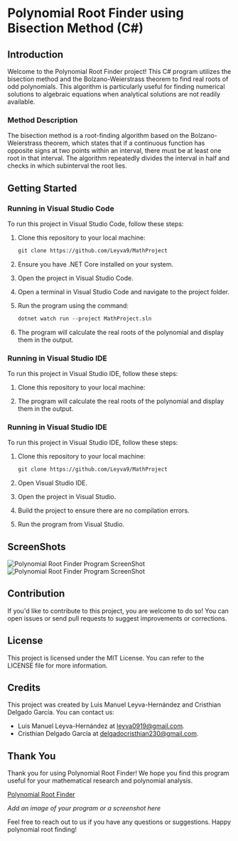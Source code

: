 # Polynomial Root Finder using Bisection Method (C#)

## Introduction

Welcome to the Polynomial Root Finder project! This C# program utilizes the bisection method and the Bolzano-Weierstrass theorem to find real roots of odd polynomials. This algorithm is particularly useful for finding numerical solutions to algebraic equations when analytical solutions are not readily available.

### Method Description

The bisection method is a root-finding algorithm based on the Bolzano-Weierstrass theorem, which states that if a continuous function has opposite signs at two points within an interval, there must be at least one root in that interval. The algorithm repeatedly divides the interval in half and checks in which subinterval the root lies.

## Getting Started

### Running in Visual Studio Code

To run this project in Visual Studio Code, follow these steps:

1. Clone this repository to your local machine:
   ```markdown
   git clone https://github.com/Leyva9/MathProject

3. Ensure you have .NET Core installed on your system.

4. Open the project in Visual Studio Code.

5. Open a terminal in Visual Studio Code and navigate to the project folder.

6. Run the program using the command:
   ```markdown
   dotnet watch run --project MathProject.sln

7. The program will calculate the real roots of the polynomial and display them in the output.

### Running in Visual Studio IDE

To run this project in Visual Studio IDE, follow these steps:

1. Clone this repository to your local machine:

6. The program will calculate the real roots of the polynomial and display them in the output.

### Running in Visual Studio IDE

To run this project in Visual Studio IDE, follow these steps:

1. Clone this repository to your local machine:
   
   ```markdown
   git clone https://github.com/Leyva9/MathProject

2. Open Visual Studio IDE.

3. Open the project in Visual Studio.

4. Build the project to ensure there are no compilation errors.

5. Run the program from Visual Studio.

## ScreenShots
![Polynomial Root Finder Program ScreenShot](https://github.com/Leyva9/MathProject/tree/main/screenshots/mathproject.jpeg)
![Polynomial Root Finder Program ScreenShot](https://github.com/Leyva9/MathProject/tree/main/screenshots/mathprojectpow.jpeg)

## Contribution

If you'd like to contribute to this project, you are welcome to do so! You can open issues or send pull requests to suggest improvements or corrections.

## License

This project is licensed under the MIT License. You can refer to the LICENSE file for more information.

## Credits

This project was created by Luis Manuel Leyva-Hernández and Cristhian Delgado García. You can contact us:

- Luis Manuel Leyva-Hernández at [leyva0919@gmail.com](mailto:leyva0919@gmail.com).
- Cristhian Delgado García at [delgadocristhian230@gmail.com](mailto:delgadocristhian230@gmail.com).

## Thank You

Thank you for using Polynomial Root Finder! We hope you find this program useful for your mathematical research and polynomial analysis.

[Polynomial Root Finder](link-to-your-image.png)

*Add an image of your program or a screenshot here*

Feel free to reach out to us if you have any questions or suggestions. Happy polynomial root finding!



